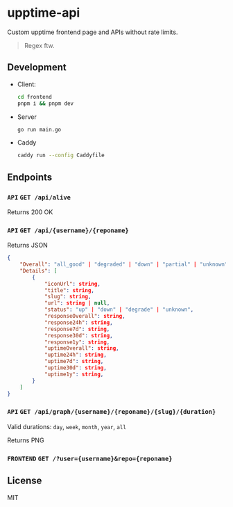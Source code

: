# upptime-api

Custom upptime frontend page and APIs without rate limits.

> Regex ftw.

## Development
- Client:
    ```bash
    cd frontend
    pnpm i && pnpm dev
    ```

- Server
    ```bash
    go run main.go
    ```

- Caddy
    ```bash
    caddy run --config Caddyfile
    ```

## Endpoints

### `API` `GET /api/alive`

Returns 200 OK

### `API` `GET /api/{username}/{reponame}`

Returns JSON
```json
{
    "Overall": "all_good" | "degraded" | "down" | "partial" | "unknown",
    "Details": [
        {
            "iconUrl": string,
            "title": string,
            "slug": string,
            "url": string | null,
            "status": "up" | "down" | "degrade" | "unknown",
            "responseOverall": string,
            "response24h": string,
            "response7d": string,
            "response30d": string,
            "response1y": string,
            "uptimeOverall": string,
            "uptime24h": string,
            "uptime7d": string,
            "uptime30d": string,
            "uptime1y": string,
        }
    ]
}
```

### `API` `GET /api/graph/{username}/{reponame}/{slug}/{duration}`

Valid durations: `day`, `week`, `month`, `year`, `all`

Returns PNG

### `FRONTEND` `GET /?user={username}&repo={reponame}`

## License

MIT